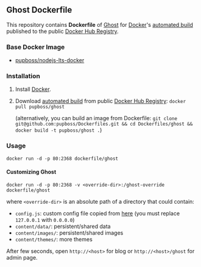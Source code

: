 ## Ghost Dockerfile


This repository contains **Dockerfile** of [Ghost](https://www.ghost.org/) for [Docker](https://www.docker.com/)'s [automated build](https://registry.hub.docker.com/u/dockerfile/ghost/) published to the public [Docker Hub Registry](https://registry.hub.docker.com/).


### Base Docker Image

* [pupboss/nodejs-lts-docker](https://hub.docker.com/r/pupboss/nodejs-lts-docker/)


### Installation

1. Install [Docker](https://www.docker.com/).

2. Download [automated build](https://hub.docker.com/r/pupboss/ghost/) from public [Docker Hub Registry](https://registry.hub.docker.com/): `docker pull pupboss/ghost`

   (alternatively, you can build an image from Dockerfile: `git clone git@github.com:pupboss/Dockerfiles.git && cd Dockerfiles/ghost && docker build -t pupboss/ghost .`)


### Usage

    docker run -d -p 80:2368 dockerfile/ghost

#### Customizing Ghost

    docker run -d -p 80:2368 -v <override-dir>:/ghost-override dockerfile/ghost

where `<override-dir>` is an absolute path of a directory that could contain:

  - `config.js`: custom config file copied from [here](https://github.com/TryGhost/Ghost/blob/master/config.example.js) (you must replace `127.0.0.1` with `0.0.0.0`)
  - `content/data/`: persistent/shared data
  - `content/images/`: persistent/shared images
  - `content/themes/`: more themes

After few seconds, open `http://<host>` for blog or `http://<host>/ghost` for admin page.
